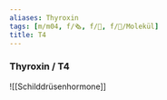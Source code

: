 ```yaml
---
aliases: Thyroxin
tags: [m/m04, f/🗞️, f/🧪, f/🧪/Molekül]
title: T4
---
```

### Thyroxin / T4
![[Schilddrüsenhormone]]